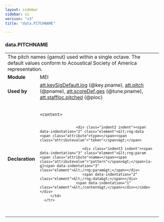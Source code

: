 ```yaml
---
layout: sidebar
sidebar: s1
version: "v3"
title: "data.PITCHNAME"

---
```


<div class="macroSpec">
   <h3 id="data.PITCHNAME">data.PITCHNAME</h3>
   <table class="wovenodd">
      <tr>
         <td colspan="2" class="wovenodd-col2">The pitch names (gamut) used within a single octave. The default values conform to
            Acoustical Society of America representation.
         </td>
      </tr>
      <tr>
         <td class="wovenodd-col1"><strong>Module</strong></td>
         <td class="wovenodd-col2">MEI</td>
      </tr>
      <tr>
         <td class="wovenodd-col1"><strong>Used by</strong></td>
         <td class="wovenodd-col2">
            <div class="parent"><a class="link_odd_classSpec" href="{{ site.baseurl }}/{{ page.version }}/attribute-classes/att.keySigDefault.log.html">att.keySigDefault.log</a> (@key.pname), <a class="link_odd_classSpec" href="{{ site.baseurl }}/{{ page.version }}/attribute-classes/att.pitch.html">att.pitch</a> (@pname), <a class="link_odd_classSpec" href="{{ site.baseurl }}/{{ page.version }}/attribute-classes/att.scoreDef.ges.html">att.scoreDef.ges</a> (@tune.pname), <a class="link_odd_classSpec" href="{{ site.baseurl }}/{{ page.version }}/attribute-classes/att.staffloc.pitched.html">att.staffloc.pitched</a> (@ploc)
            </div>
         </td>
      </tr>
      <tr>
         <td class="wovenodd-col1"><strong>Declaration</strong></td>
         <td class="wovenodd-col2">
            <div class="code" xml:space="preserve" data-lang="ODD"><code>
                  <div class="indent1 indent"><span data-indentation="1" class="element">&lt;content&gt;</span>
                     
                     <div class="indent2 indent"><span data-indentation="2" class="element">&lt;rng:data <span class="attribute">type=</span><span class="attributevalue">"token"</span>&gt;</span>
                        
                        <div class="indent3 indent"><span data-indentation="3" class="element">&lt;rng:param <span class="attribute">name=</span><span class="attributevalue">"pattern"</span>&gt;</span>[a-g]<span data-indentation="3" class="element">&lt;/rng:param&gt;</span></div>
                        <span data-indentation="2" class="element">&lt;/rng:data&gt;</span></div>
                     <span data-indentation="1" class="element">&lt;/content&gt;</span></div></code></div>
         </td>
      </tr>
   </table>
</div>